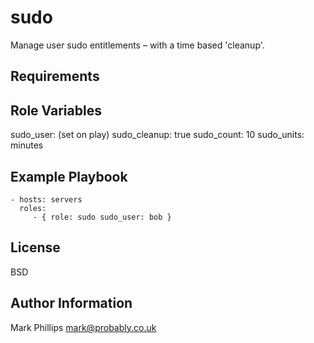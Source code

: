 sudo
====

Manage user sudo entitlements – with a time based 'cleanup'.

Requirements
------------


Role Variables
--------------

sudo_user: (set on play)
sudo_cleanup: true
sudo_count: 10
sudo_units: minutes


Example Playbook
----------------

    - hosts: servers
      roles:
         - { role: sudo sudo_user: bob }

License
-------

BSD

Author Information
------------------

Mark Phillips <mark@probably.co.uk>

